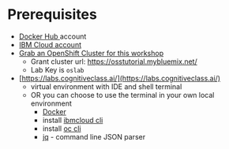 # Prerequisites

* [Docker Hub ](https://hub.docker.com/)account
* [IBM Cloud account](https://cloud.ibm.com)
* [Grab an OpenShift Cluster for this workshop](https://github.com/remkohdev/workshop-setup/blob/master/workshop/pre-work/GRANTCLUSTER.md)
  * Grant cluster url: https://osstutorial.mybluemix.net/
  * Lab Key is `oslab`
* [https://labs.cognitiveclass.ai/](https://labs.cognitiveclass.ai/)
  * virtual environment with IDE and shell terminal
  * OR you can choose to use the terminal in your own local environment
    * [Docker](https://www.docker.com/products/docker-desktop)
    * install [ibmcloud cli](https://cloud.ibm.com/docs/openshift?topic=openshift-openshift-cli#cs_cli_install_steps)
    * install [oc cli](https://cloud.ibm.com/docs/openshift?topic=openshift-openshift-cli#cli_oc)
    * [jq](https://stedolan.github.io/jq/) - command line JSON parser
